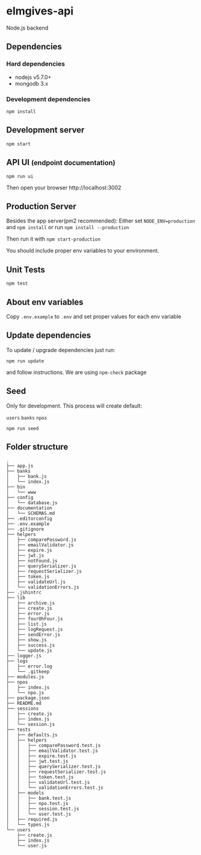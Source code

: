 # elmgives-api

Node.js backend

## Dependencies

### Hard dependencies

- nodejs v5.7.0+
- mongodb 3.x

### Development dependencies

```
npm install
```

## Development server

```
npm start
```

## API UI <small> (endpoint documentation) </small>

```
npm run ui
```

Then open your browser http://localhost:3002

## Production Server

Besides the app server(pm2 recommended):
Either set `NODE_ENV=production` and `npm install` or run `npm install --production`

Then run it with `npm start-production`

You should include proper env variables to your environment.

## Unit Tests

```
npm test
```

## About env variables

Copy `.env.example` to `.env` and set proper values for each env variable

## Update dependencies

To update / upgrade dependencies just run:

```
npm run update
```

and follow instructions. We are using `npm-check` package

## Seed

Only for development. This process will create default:

`users` `banks` `npos`


```
npm run seed
```

## Folder structure

```
.
├── app.js
├── banks
│   ├── bank.js
│   └── index.js
├── bin
│   └── www
├── config
│   └── database.js
├── documentation
│   └── SCHEMAS.md
├── .editorconfig
├── .env.example
├── .gitignore
├── helpers
│   ├── comparePassword.js
│   ├── emailValidator.js
│   ├── expire.js
│   ├── jwt.js
│   ├── notFound.js
│   ├── querySerializer.js
│   ├── requestSerializer.js
│   ├── token.js
│   ├── validateUrl.js
│   └── validationErrors.js
├── .jshintrc
├── lib
│   ├── archive.js
│   ├── create.js
│   ├── error.js
│   ├── fourOhFour.js
│   ├── list.js
│   ├── logRequest.js
│   ├── sendError.js
│   ├── show.js
│   ├── success.js
│   └── update.js
├── logger.js
├── logs
│   ├── error.log
│   └── .gitkeep
├── modules.js
├── npos
│   ├── index.js
│   └── npo.js
├── package.json
├── README.md
├── sessions
│   ├── create.js
│   ├── index.js
│   └── session.js
├── tests
│   ├── defaults.js
│   ├── helpers
│   │   ├── comparePassword.test.js
│   │   ├── emailValidator.test.js
│   │   ├── expire.test.js
│   │   ├── jwt.test.js
│   │   ├── querySerializer.test.js
│   │   ├── requestSerializer.test.js
│   │   ├── token.test.js
│   │   ├── validateUrl.test.js
│   │   └── validationErrors.test.js
│   ├── models
│   │   ├── bank.test.js
│   │   ├── npo.test.js
│   │   ├── session.test.js
│   │   └── user.test.js
│   ├── required.js
│   └── types.js
└── users
    ├── create.js
    ├── index.js
    └── user.js
```
 

